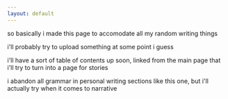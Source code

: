 ```yaml
---
layout: default
---
```


so basically i made this page to accomodate all my random writing things

i'll probably try to upload something at some point i guess

i'll have a sort of table of contents up soon, linked from the main page that i'll try to turn into a page for stories

i abandon all grammar in personal writing sections like this one, but i'll actually try when it comes to narrative
